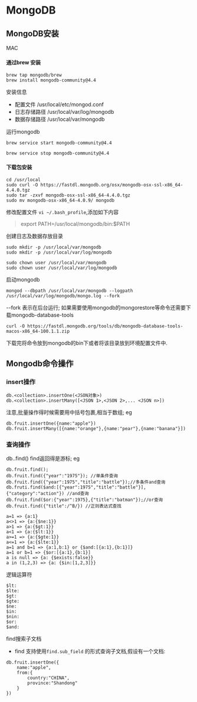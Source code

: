 # MongoDB

## MongoDB安装

MAC

#### 通过brew 安装

```
brew tap mongodb/brew
brew install mongodb-community@4.4
```

安装信息

* 配置文件 /usr/local/etc/mongod.conf
* 日志存储路径 /usr/local/var/log/mongodb
* 数据存储路径 /usr/local/var/mongodb

运行mongodb

```
brew service start mongodb-community@4.4

brew service stop mongodb-community@4.4
```

#### 下载包安装

```
cd /usr/local
sudo curl -O https://fastdl.mongodb.org/osx/mongodb-osx-ssl-x86_64-4.4.0.tgz
sudo tar -zxvf mongodb-osx-ssl-x86_64-4.4.0.tgz
sudo mv mongodb-osx-x86_64-4.0.9/ mongodb
```
修改配置文件 `vi ~/.bash_profile`,添加如下内容
> export PATH=/usr/local/mongodb/bin:$PATH

创建日志及数据存放目录
```
sudo mkdir -p /usr/local/var/mongodb
sudo mkdir -p /usr/local/var/log/mongodb

sudo chown user /usr/local/var/mongodb
sudo chown user /usr/local/var/log/mongodb
```
启动mongodb
```
mongod --dbpath /usr/local/var/mongodb --logpath /usr/local/var/log/mongodb/mongo.log --fork
```
--fork 表示在后台运行;
 如果需要使用mongodb的mongorestore等命令还需要下载mongodb-database-tools

```
curl -O https://fastdl.mongodb.org/tools/db/mongodb-database-tools-macos-x86_64-100.1.1.zip
```
下载完将命令放到mongodb的bin下或者将该目录放到环境配置文件中.

## Mongodb命令操作
### insert操作
```
db.<collection>.insertOne(<JSON对象>)
db.<collection>.insertMany([<JSON 1>,<JSON 2>,... <JSON n>])
```
注意,批量操作得时候需要用中括号包裹,相当于数组;
eg
```
db.fruit.insertOne({name:"apple"})
db.fruit.insertMany([{name:"orange"},{name:"pear"},{name:"banana"}])
```

### 查询操作
db.<collection>.find()
find返回得是游标;
eg
```
db.fruit.find();
db.fruit.find({"year":"1975"}); //单条件查询
db.fruit.find({"year":1975","title":"battle"});//多条件and查询
db.fruti.find($and:[{"year":1975","title":"battle"}],{"category":"action"}) //and查询
db.fruit.find($or:{"year":1975},{"title":"batman"});//or查询
db.fruit.find({"title":/^B/}) //正则表达式查找
```

```
a=1 => {a:1}
a<>1 => {a:{$ne:1}}
a>1 => {a:{$gt:1}}
a<1 => {a:{$lt:1}}
a>=1 => {a:{$gte:1}}
a<=1 => {a:{$lte:1}}
a=1 and b=1 => {a:1,b:1} or {$and:[{a:1},{b:1}]}
a=1 or b=1 => {$or:[{a:1},{b:1}]
a is null => {a: {$exists:false}}
a in (1,2,3) => {a: {$in:[1,2,3]}}
```

逻辑运算符

```
$lt:
$lte:
$gt:
$gte:
$ne:
$in:
$nin:
$or:
$and:
```

find搜索子文档
* find 支持使用`find.sub_field` 的形式查询子文档,假设有一个文档:
```
db.fruit.insertOne({
    name:"apple",
    from:{
        country:"CHINA",
        province:"Shandong"
    }
})
```